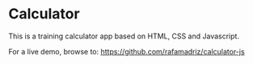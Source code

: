 # Calculator

This is a training calculator app based on HTML, CSS and Javascript.

For a live demo, browse to: https://github.com/rafamadriz/calculator-js
